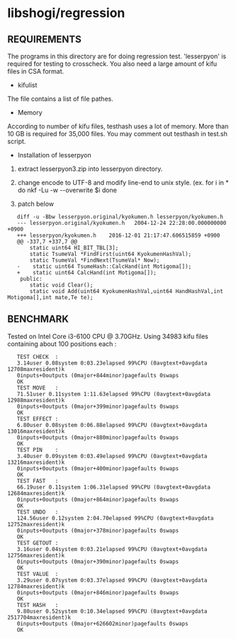 # libshogi/regression

## REQUIREMENTS

   The programs in this directory are for doing regression test.
   'lesserpyon' is required for testing to crosscheck. You also
   need a large amount of kifu files in CSA format.

   - kifulist

   The file contains a list of file pathes.

   - Memory

   According to number of kifu files, testhash uses a lot of
   memory. More than 10 GB is required for 35,000 files. You
   may comment out testhash in test.sh script.

   - Installation of lesserpyon

   1) extract lesserpyon3.zip into lesserpyon directory.

   2) change encode to UTF-8 and modify line-end to unix style.
      (ex.
       for i in *
       do
         nkf -Lu -w --overwrite $i
       done

   3) patch below

```
   diff -u -Bbw lesserpyon.original/kyokumen.h lesserpyon/kyokumen.h
   --- lesserpyon.original/kyokumen.h	2004-12-24 22:28:00.000000000 +0900
   +++ lesserpyon/kyokumen.h	2016-12-01 21:17:47.606515859 +0900
   @@ -337,7 +337,7 @@
 	   static uint64 HI_BIT_TBL[3];
 	   static TsumeVal *FindFirst(uint64 KyokumenHashVal);
 	   static TsumeVal *FindNext(TsumeVal* Now);
   -	static uint64 TsumeHash::CalcHand(int Motigoma[]);
   +	static uint64 CalcHand(int Motigoma[]);
    public:
 	   static void Clear();
 	   static void Add(uint64 KyokumenHashVal,uint64 HandHashVal,int Motigoma[],int mate,Te te);
```


## BENCHMARK

   Tested on Intel Core i3-6100 CPU @ 3.70GHz. Using 34983 kifu files containing
   about 100 positions each :

```
   TEST CHECK  :
   3.14user 0.08system 0:03.23elapsed 99%CPU (0avgtext+0avgdata 12708maxresident)k
   0inputs+0outputs (0major+844minor)pagefaults 0swaps
   OK
   TEST MOVE   :
   71.51user 0.11system 1:11.63elapsed 99%CPU (0avgtext+0avgdata 12988maxresident)k
   0inputs+0outputs (0major+399minor)pagefaults 0swaps
   OK
   TEST EFFECT :
   6.80user 0.08system 0:06.88elapsed 99%CPU (0avgtext+0avgdata 13016maxresident)k
   0inputs+0outputs (0major+880minor)pagefaults 0swaps
   OK
   TEST PIN    :
   3.40user 0.09system 0:03.49elapsed 99%CPU (0avgtext+0avgdata 13216maxresident)k
   0inputs+0outputs (0major+400minor)pagefaults 0swaps
   OK
   TEST FAST   :
   66.19user 0.11system 1:06.31elapsed 99%CPU (0avgtext+0avgdata 12684maxresident)k
   0inputs+0outputs (0major+864minor)pagefaults 0swaps
   OK
   TEST UNDO   :
   124.56user 0.12system 2:04.70elapsed 99%CPU (0avgtext+0avgdata 12752maxresident)k
   0inputs+0outputs (0major+378minor)pagefaults 0swaps
   OK
   TEST GETOUT :
   3.16user 0.04system 0:03.21elapsed 99%CPU (0avgtext+0avgdata 12756maxresident)k
   0inputs+0outputs (0major+390minor)pagefaults 0swaps
   OK
   TEST VALUE  :
   3.29user 0.07system 0:03.37elapsed 99%CPU (0avgtext+0avgdata 12784maxresident)k
   0inputs+0outputs (0major+846minor)pagefaults 0swaps
   OK
   TEST HASH   :
   9.80user 0.52system 0:10.34elapsed 99%CPU (0avgtext+0avgdata 2517704maxresident)k
   0inputs+0outputs (0major+626602minor)pagefaults 0swaps
   OK
```

